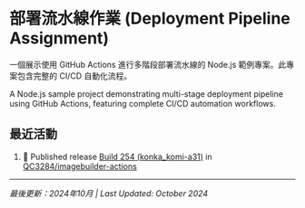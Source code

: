 # 部署流水線作業 (Deployment Pipeline Assignment)

一個展示使用 GitHub Actions 進行多階段部署流水線的 Node.js 範例專案。此專案包含完整的 CI/CD 自動化流程。

A Node.js sample project demonstrating multi-stage deployment pipeline using GitHub Actions, featuring complete CI/CD automation workflows.

## 最近活動
<!--START_SECTION:activity-->
1. 🚀 Published release [Build 254 (konka_komi-a31)](https://github.com/QC3284/imagebuilder-actions/releases/tag/build-18200365633-konka_komi-a31) in [QC3284/imagebuilder-actions](https://github.com/QC3284/imagebuilder-actions)
<!--END_SECTION:activity-->

<!-- ## 📋 專案概述 (Project Overview)

這個專案展示了現代軟體開發中的持續整合與持續部署 (CI/CD) 實務，包含：

- **Express.js REST API** - 簡潔的 Web 服務應用程式
- **自動化測試** - 使用 Jest 進行單元測試與 API 測試
- **程式碼品質控制** - ESLint 代碼風格檢查
- **多階段部署流水線** - 開發、測試、生產環境的自動化部署
- **GitHub Actions 工作流程** - 完整的 CI/CD 自動化

## 🏗️ 專案架構 (Project Structure)

```
deployment-pipeline/
├── .github/workflows/          # GitHub Actions 工作流程檔案
│   ├── deploy.yml             # 簡化版部署流水線 (A 級作業)
│   └── cicd.yml              # 完整版 CI/CD 流水線 (E 級作業)
├── src/                       # 原始程式碼
│   └── index.js              # Express.js 主應用程式
├── tests/                     # 測試檔案
│   └── app.test.js           # API 端點測試
├── scripts/                   # 建置腳本
│   └── build.js              # 自動化建置腳本
├── config/                    # 配置檔案
│   └── environments-setup.md # 環境設定說明
├── build/                     # 建置輸出目錄
├── package.json              # Node.js 專案設定檔
├── .eslintrc.js             # ESLint 配置
├── .gitignore               # Git 忽略規則
└── README.md                # 專案說明文件
```

## 🚀 快速開始 (Quick Start)

### 前置需求 (Prerequisites)

- **Node.js** 16.0+ 
- **npm** 或 **yarn**
- **Git**
- **GitHub 帳號**

### 本地開發環境設定 (Local Development Setup)

1. **複製專案 (Clone Repository)**
   ```bash
   git clone https://github.com/RogerTangg/Deployment-Pipeline.git
   cd Deployment-Pipeline
   ```

2. **安裝相依套件 (Install Dependencies)**
   ```bash
   npm install
   ```

3. **執行程式碼檢查 (Run Linting)**
   ```bash
   npm run lint
   ```

4. **執行測試 (Run Tests)**
   ```bash
   npm test
   ```

5. **啟動開發伺服器 (Start Development Server)**
   ```bash
   npm start
   ```
   伺服器將在 http://localhost:3000 啟動

6. **建置專案 (Build Project)**
   ```bash
   npm run build
   ```

## 📡 API 端點說明 (API Endpoints)

### GET /
**根路由** - 回傳基本應用程式資訊

**回應範例 (Response Example):**
```json
{
  "message": "Deployment Pipeline Assignment API",
  "environment": "development",
  "version": "1.0.0",
  "buildTag": "local-build",
  "timestamp": "2024-10-01T10:00:00.000Z"
}
```

### GET /health
**健康檢查端點** - 回傳伺服器運行狀態

**回應範例:**
```json
{
  "status": "healthy",
  "environment": "development",
  "uptime": 123.456,
  "timestamp": "2024-10-01T10:00:00.000Z"
}
```

### GET /api/info
**詳細資訊端點** - 回傳完整應用程式資訊

**回應範例:**
```json
{
  "name": "Deployment Pipeline Assignment",
  "description": "A sample application for demonstrating CI/CD pipeline with GitHub Actions",
  "environment": "development",
  "version": "1.0.0",
  "buildTag": "local-build",
  "releaseNote": "Local development build"
}
```

## 🔄 CI/CD 流水線 (CI/CD Pipelines)

### 簡化版流水線 (Simplified Pipeline) - `deploy.yml`

**適用對象：** A 級作業要求  
**觸發條件：** 推送至 main 分支 或 手動觸發

**流程階段：**
1. **建置階段 (Build Stage)**
   - 程式碼檢出 (Code Checkout)
   - Node.js 環境設定
   - 相依套件安裝
   - 程式碼風格檢查 (Linting)
   - 單元測試執行
   - 應用程式建置
   - 建置產物打包

2. **部署階段 (Deploy Stage)**
   - 建置產物下載
   - GitHub Release 建立
   - 開發環境部署標記

### 完整版流水線 (Complete Pipeline) - `cicd.yml`

**適用對象：** E 級作業要求  
**觸發條件：** 
- 推送至 main 分支（僅執行開發環境部署）
- 手動觸發（執行完整流程）

**流程階段：**

1. **建置階段 (Build Stage)**
   - 完整的程式碼品質檢查
   - 測試覆蓋率分析
   - 版本管理
   - 建置產物建立

2. **開發環境部署 (Development Deployment)**
   - 自動觸發（推送時）
   - 建立 Pre-release
   - 開發環境標記

3. **測試環境部署 (Staging Deployment)**
   - 手動觸發
   - 測試環境驗證
   - 預生產環境準備

4. **生產環境部署 (Production Deployment)**
   - **需要人工審核** ⚠️
   - 生產環境部署
   - 最終版本發佈

## 🌍 GitHub 環境設定 (GitHub Environments)

### 必要環境配置 (Required Environment Setup)

在 GitHub 專案的 **Settings → Environments** 中建立以下環境：

#### 1. `dev` (開發環境)
```yaml
變數 (Variables):
  BUILD_TAG: "dev-v1.0"
  RELEASE_NOTE: "開發版本建置 - Development build for testing"
```

#### 2. `staging` (測試環境)
```yaml
變數 (Variables):
  BUILD_TAG: "staging-v1.0"
  RELEASE_NOTE: "測試環境版本 - Testing pre-production release"
```

#### 3. `production` (生產環境)
```yaml
變數 (Variables):
  BUILD_TAG: "prod-v1.0"
  RELEASE_NOTE: "正式版本發佈 - Production release"

保護規則 (Protection Rules):
  ✅ 必要審核者: [指導老師/團隊成員]
  ✅ 等待時間: 1-5 分鐘
  ✅ 部署分支限制: 僅 main 分支
```

## 🛠️ 可用指令 (Available Commands)

| 指令 (Command) | 說明 (Description) |
|----------------|-------------------|
| `npm start` | 啟動應用程式伺服器 |
| `npm test` | 執行所有測試 |
| `npm run test:watch` | 監看模式執行測試 |
| `npm run build` | 建置專案（包含檢查、測試、打包） |
| `npm run lint` | 執行程式碼風格檢查 |
| `npm run lint:fix` | 自動修復程式碼風格問題 |

## 🧪 測試說明 (Testing)

專案包含完整的測試覆蓋：

- **API 端點測試** - 驗證所有 REST API 功能
- **環境變數處理測試** - 確保配置正確載入
- **錯誤處理測試** - 驗證異常情況處理
- **健康檢查測試** - 確保服務可用性監控

**執行測試並查看覆蓋率：**
```bash
npm test -- --coverage
```

## 🔧 環境變數設定 (Environment Variables)

| 變數名稱 | 說明 | 預設值 |
|----------|------|--------|
| `NODE_ENV` | 執行環境 | `development` |
| `PORT` | 伺服器埠號 | `3000` |
| `APP_VERSION` | 應用程式版本 | `1.0.0` |
| `BUILD_TAG` | 建置標籤 | `local-build` |
| `RELEASE_NOTE` | 發布說明 | `Local development build` |

## 📝 作業完成指南 (Assignment Completion Guide)

### A 級作業 (Basic Requirements)
1. ✅ 使用 `deploy.yml` 工作流程
2. ✅ 設定 `dev` 環境變數
3. ✅ 推送程式碼觸發自動部署
4. ✅ 驗證 GitHub Release 建立成功

### E 級作業 (Advanced Requirements)
1. ✅ 使用 `cicd.yml` 完整工作流程
2. ✅ 設定三個環境 (dev, staging, production)
3. ✅ 配置生產環境保護規則
4. ✅ 測試手動工作流程觸發
5. ✅ 驗證審核流程運作
6. ✅ 確認多階段部署成功

### O 級作業 (Outstanding Requirements)
進階功能擴展建議：
- 🔄 動態版本號自動遞增
- 📧 Slack/Email 部署通知
- 🧪 多 Node.js 版本矩陣測試
- 🔙 自動回滚機制
- 📊 部署狀態儀表板

## � 專案特色 (Project Features)

- **🎯 教學導向** - 清晰的程式碼註解和文件說明
- **🔒 安全實務** - Helmet 安全中介軟體和環境變數管理
- **⚡ 效能優化** - 輕量級架構和快速建置流程
- **📱 現代化** - 使用最新的 Node.js 和 GitHub Actions 功能
- **🧪 品質保證** - 完整的測試覆蓋和自動化檢查
- **🌍 國際化** - 中英文雙語支援

## 🤝 參與貢獻 (Contributing)

1. Fork 此專案
2. 建立功能分支 (`git checkout -b feature/amazing-feature`)
3. 提交變更 (`git commit -m 'Add some amazing feature'`)
4. 推送至分支 (`git push origin feature/amazing-feature`)
5. 開啟 Pull Request

## 📄 授權條款 (License)

此專案採用 MIT 授權條款 - 詳見 [LICENSE](LICENSE) 檔案

## 🆘 常見問題與排除 (Troubleshooting)

### 常見問題 (Common Issues)

1. **測試失敗**
   ```bash
   # 確保安裝所有相依套件
   npm install
   # 清除快取
   npm cache clean --force
   ```

2. **建置錯誤**
   ```bash
   # 檢查 Node.js 版本（需要 16+）
   node --version
   ```

3. **工作流程失敗**
   - 確認環境變數正確設定
   - 檢查 GitHub token 權限
   - 驗證分支保護規則

4. **部署權限錯誤**
   - 確認 GITHUB_TOKEN 權限
   - 檢查環境保護設定
   - 驗證審核者設定

### 取得協助 (Getting Help)

- 📖 查看 GitHub Actions 執行日誌
- 📋 檢查環境設定指南 `config/environments-setup.md`
- 🔧 確認所有環境變數已正確配置
- 💬 在 Issues 頁面提出問題 -->

---

*最後更新：2024年10月 | Last Updated: October 2024*